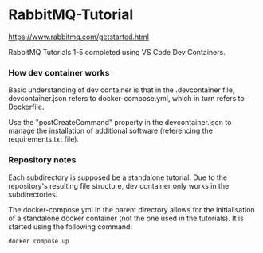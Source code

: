 # RabbitMQ-Tutorial

https://www.rabbitmq.com/getstarted.html

RabbitMQ Tutorials 1-5 completed using VS Code Dev Containers.

### How dev container works

Basic understanding of dev container is that in the .devcontainer file, devcontainer.json refers to docker-compose.yml, which in turn refers to Dockerfile.

Use the "postCreateCommand" property in the devcontainer.json to manage the installation of additional software (referencing the requirements.txt file).

### Repository notes

Each subdirectory is supposed be a standalone tutorial. Due to the repository's resulting file structure, dev container only works in the subdirectories. 

The docker-compose.yml in the parent directory allows for the initialisation of a standalone docker container (not the one used in the tutorials). It is started using the following command:
```
docker compose up
```
